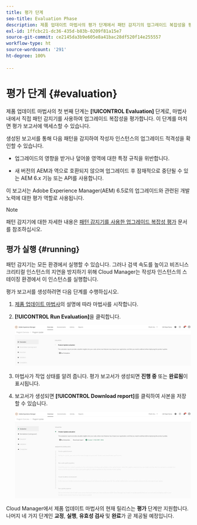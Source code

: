 ```yaml
---
title: 평가 단계
seo-title: Evaluation Phase
description: 제품 업데이트 마법사의 평가 단계에서 패턴 감지기의 업그레이드 복잡성을 평가하는 방법에 대해 알아봅니다.
exl-id: 1ffcbc21-dc36-435d-b83b-0209f81a15e7
source-git-commit: ce2145da3b9e605e8a41bac28df520f14e255557
workflow-type: ht
source-wordcount: '291'
ht-degree: 100%

---
```



# 평가 단계 {#evaluation}

제품 업데이트 마법사의 첫 번째 단계는 **[!UICONTROL Evaluation]** 단계로, 마법사 내에서 직접 패턴 감지기를 사용하여 업그레이드 복잡성을 평가합니다. 이 단계를 마치면 평가 보고서에 액세스할 수 있습니다.

생성된 보고서를 통해 다음 패턴을 감지하여 작성자 인스턴스의 업그레이드 적격성을 확인할 수 있습니다.

* 업그레이드의 영향을 받거나 덮어쓸 영역에 대한 특정 규칙을 위반합니다.

* 새 버전의 AEM과 역으로 호환되지 않으며 업그레이드 후 잠재적으로 중단될 수 있는 AEM 6.x 기능 또는 API를 사용합니다.

이 보고서는 Adobe Experience Manager(AEM) 6.5로의 업그레이드와 관련된 개발 노력에 대한 평가 역할로 사용됩니다.

>[!NOTE]
>
>패턴 감지기에 대한 자세한 내용은 [패턴 감지기를 사용한 업그레이드 복잡성 평가](https://experienceleague.adobe.com/docs/experience-manager-65/deploying/upgrading/pattern-detector.html?lang=ko) 문서를 참조하십시오.

## 평가 실행 {#running}

패턴 감지기는 모든 환경에서 실행할 수 있습니다. 그러나 검색 속도를 높이고 비즈니스 크리티컬 인스턴스의 지연을 방지하기 위해 Cloud Manager는 작성자 인스턴스의 스테이징 환경에서 이 인스턴스를 실행합니다.

평가 보고서를 생성하려면 다음 단계를 수행하십시오.

1. [제품 업데이트 마법사](/help/product-update-wizard/overview.md)의 설명에 따라 마법사를 시작합니다.

1. **[!UICONTROL Run Evaluation]**&#x200B;을 클릭합니다.

   ![평가 실행](/help/assets/Run-Evaluation.png)

1. 마법사가 작업 상태를 알려 줍니다. 평가 보고서가 생성되면 **진행 중** 또는 **완료됨**&#x200B;이 표시됩니다.

1. 보고서가 생성되면 **[!UICONTROL Download report]**&#x200B;를 클릭하여 사본을 저장할 수 있습니다.

   ![보고서 생성됨](/help/assets/Evaluation-1.png)

Cloud Manager에서 제품 업데이트 마법사의 현재 릴리스는 **평가** 단계만 지원합니다. 나머지 네 가지 단계인 **교정**, **실행**, **유효성 검사** 및 **완료**&#x200B;가 곧 제공될 예정입니다.
